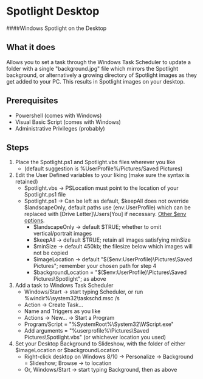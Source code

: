 # Spotlight Desktop
####Windows Spotlight on the Desktop

## What it does
Allows you to set a task through the Windows Task Scheduler to update a folder with a single "background.jpg" file which mirrors the Spotlight background, or alternatively a growing directory of Spotlight images as they get added to your PC. This results in Spotlight images on your desktop.

## Prerequisites
* Powershell (comes with Windows)
* Visual Basic Script (comes with Windows)
* Administrative Privileges (probably)

## Steps
1. Place the Spotlight.ps1 and Spotlight.vbs files wherever you like 
   * (default suggestion is %UserProfile%/Pictures/Saved Pictures)
2. Edit the User Defined variables to your liking (make sure the syntax is retained)
   * Spotlight.vbs -> PSLocation must point to the location of your Spotlight.ps1 file
   * Spotlight.ps1 -> Can be left as default, $keepAll does not override $landscapeOnly, default paths use $($env:UserProfile) which can be replaced with [Drive Letter]\Users\[You] if necessary. [Other $env options](http://www.computerperformance.co.uk/powershell/powershell_environmental_variables.htm).
     * $landscapeOnly -> default $TRUE; whether to omit vertical/portrait images
     * $keepAll -> default $TRUE; retain all images satisfying minSize
     * $minSize -> default 450kb; the filesize below which images will not be copied
     * $imageLocation -> default "$($env:UserProfile)\Pictures\Saved Pictures\"; remember your chosen path for step 4 
     * $backgroundLocation = "$($env:UserProfile)\Pictures\Saved Pictures\Spotlight\"; as above
3. Add a task to Windows Task Scheduler
   * Windows/Start -> start typing Scheduler, or run %windir%\system32\taskschd.msc /s
   * Action -> Create Task...
   * Name and Triggers as you like
   * Actions -> New... -> Start a Program
   * Program/Script = "%SystemRoot%\System32\WScript.exe"
   * Add arguments = "%userprofile%\Pictures\Saved Pictures\Spotlight.vbs" (or whichever location you used)
4. Set your Desktop Background to Slideshow, with the folder of either $imageLocation or $backgroundLocation
   * Right-click desktop on Windows 8/10 -> Personalize -> Background = Slideshow; Browse -> to location
   * Or, Windows/Start -> start typing Background, then as above 
